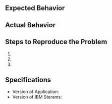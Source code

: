 ## Expected Behavior


## Actual Behavior


## Steps to Reproduce the Problem

  1.
  1.
  1.

## Specifications

  - Version of Application:
  - Version of IBM Sterams:
